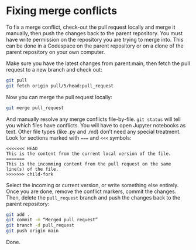 # Fixing merge conflicts

To fix a merge conflict, check-out the pull request locally and merge it manually, then push the changes back to the parent repository. You must have write permission on the repository you are trying to merge into. This can be done in a Codespace on the parent repository or on a clone of the parent repository on your own computer.

Make sure you have the latest changes from parent:main, then fetch the pull request to a new branch and check out:

```bash
git pull
git fetch origin pull/5/head:pull_request
```

Now you can merge the pull request locally:

```bash
git merge pull_request
```

And manually resolve any merge conflicts file-by-file. `git status` will tell you which files have conflicts. You will have to open Jupyter notebooks as text. Other file types (like .py and .md) don’t need any special treatment. Look for sections marked with `===` and `<<<` symbols:

```text
<<<<<<< HEAD
This is the content from the current local version of the file.
=======
This is the incomming content from the pull request on the same line(s) of the file.
>>>>>>> child-fork
```

Select the incoming or current version, or write something else entirely. Once you are done, remove the conflict markers, commit the changes. Then, delete the `pull_request` branch and push the changes back to the parent repository:

```bash
git add .
git commit -m “Merged pull request”
git branch -d pull_request
git push origin main
```

Done.
